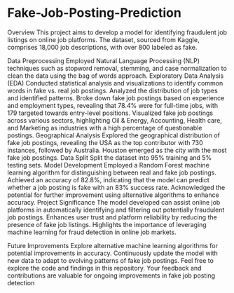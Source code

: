 # Fake-Job-Posting-Prediction
Overview
This project aims to develop a model for identifying fraudulent job listings on online job platforms. The dataset, sourced from Kaggle, comprises 18,000 job descriptions, with over 800 labeled as fake.

Data Preprocessing
Employed Natural Language Processing (NLP) techniques such as stopword removal, stemming, and case normalization to clean the data using the bag of words approach.
Exploratory Data Analysis (EDA)
Conducted statistical analysis and visualizations to identify common words in fake vs. real job postings.
Analyzed the distribution of job types and identified patterns.
Broke down fake job postings based on experience and employment types, revealing that 78.4% were for full-time jobs, with 179 targeted towards entry-level positions.
Visualized fake job postings across various sectors, highlighting Oil & Energy, Accounting, Health care, and Marketing as industries with a high percentage of questionable postings.
Geographical Analysis
Explored the geographical distribution of fake job postings, revealing the USA as the top contributor with 730 instances, followed by Australia.
Houston emerged as the city with the most fake job postings.
Data Split
Split the dataset into 95% training and 5% testing sets.
Model Development
Employed a Random Forest machine learning algorithm for distinguishing between real and fake job postings.
Achieved an accuracy of 82.8%, indicating that the model can predict whether a job posting is fake with an 83% success rate.
Acknowledged the potential for further improvement using alternative algorithms to enhance accuracy.
Project Significance
The model developed can assist online job platforms in automatically identifying and filtering out potentially fraudulent job postings.
Enhances user trust and platform reliability by reducing the presence of fake job listings.
Highlights the importance of leveraging machine learning for fraud detection in online job markets.

Future Improvements
Explore alternative machine learning algorithms for potential improvements in accuracy.
Continuously update the model with new data to adapt to evolving patterns of fake job postings.
Feel free to explore the code and findings in this repository. Your feedback and contributions are valuable for ongoing improvements in fake job posting detection
